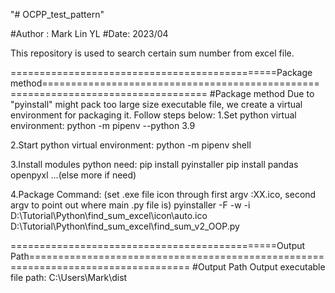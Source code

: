 "# OCPP_test_pattern" 

#Author : Mark Lin YL
#Date: 2023/04

This repository is used to search certain sum number from excel file.

==============================================Package method==================================================================================
#Package method
Due to "pyinstall" might pack too large size executable file, we create a virtual environment for packaging it.
Follow steps below:
1.Set python virtual environment:
  python -m pipenv --python 3.9
  
2.Start python virtual environment:
  python -m pipenv shell
  
3.Install modules python need:
	pip install pyinstaller
	pip install pandas openpyxl
  ...(else more if need)
  
4.Package Command: (set .exe file icon through first argv :XX.ico,  second argv to point out where main .py file is)
	pyinstaller -F -w -i D:\Tutorial\Python\find_sum_excel\icon\auto.ico D:\Tutorial\Python\find_sum_excel\find_sum_v2_OOP.py
	
==============================================Output Path==================================================================================
#Output Path
Output executable file path:
	C:\Users\Mark\dist
